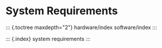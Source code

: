 System Requirements
===================

::: {.toctree maxdepth="2"}
hardware/index software/index
:::

::: {.index}
system requirements
:::
